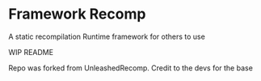 # Framework Recomp
A static recompilation Runtime framework for others to use

WIP README

Repo was forked from UnleashedRecomp. Credit to the devs for the base
